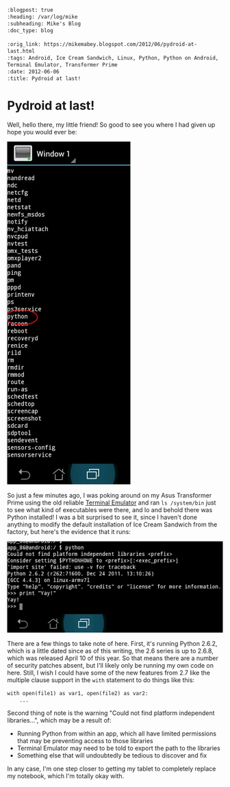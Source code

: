 ```{eval-rst}
:blogpost: true
:heading: /var/log/mike
:subheading: Mike's Blog
:doc_type: blog

:orig_link: https://mikemabey.blogspot.com/2012/06/pydroid-at-last.html
:tags: Android, Ice Cream Sandwich, Linux, Python, Python on Android, Terminal Emulator, Transformer Prime
:date: 2012-06-06
:title: Pydroid at last!
```
# Pydroid at last!

Well, hello there, my little friend! So good to see you where I had given up hope you would ever be:

![Python listed in /sys/bin/](python1.jpg)

So just a few minutes ago, I was poking around on my Asus Transformer Prime using the old reliable [Terminal
Emulator](https://play.google.com/store/apps/details?id=jackpal.androidterm) and ran `ls /system/bin` just to see what
kind of executables were there, and lo and behold there was Python installed! I was a bit surprised to see it, since I
haven't done anything to modify the default installation of Ice Cream Sandwich from the factory, but here's the evidence
that it runs:

![Running the Python interpreter](python2.jpg)

There are a few things to take note of here. First, it's running Python 2.6.2, which is a little dated since as of this
writing, the 2.6 series is up to 2.6.8, which was released April 10 of this year. So that means there are a number of
security patches absent, but I'll likely only be running my own code on here. Still, I wish I could have some of the
new features from 2.7 like the multiple clause support in the `with` statement to do things like this:

```
with open(file1) as var1, open(file2) as var2:
	... 
```

Second thing of note is the warning "Could not find platform independent libraries...", which may be a result of:

* Running Python from within an app, which all have limited permissions that may be preventing access to those libraries
* Terminal Emulator may need to be told to export the path to the libraries
* Something else that will undoubtedly be tedious to discover and fix

In any case, I'm one step closer to getting my tablet to completely replace my notebook, which I'm totally okay with.
